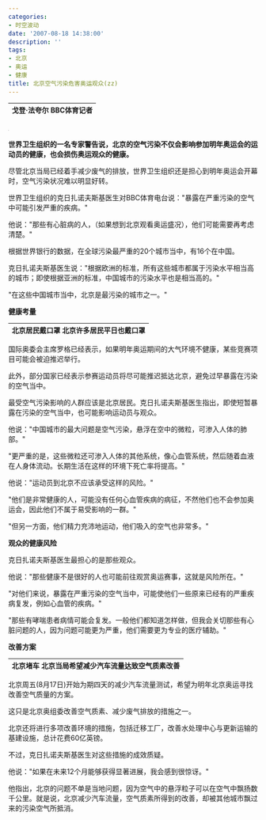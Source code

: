 ```yaml
---
categories:
- 时空波动
date: '2007-08-18 14:38:00'
description: ''
tags:
- 北京
- 奥运
- 健康
title: 北京空气污染危害奥运观众(zz)
---
```



| 戈登·法夸尔        BBC体育记者 |
| --- |

![](/assets/spacetimewave/2007/08/999999.gif)  



**世界卫生组织的一名专家警告说，北京的空气污染不仅会影响参加明年奥运会的运动员的健康，也会损伤奥运观众的健康。**



尽管北京当局已经着手减少废气的排放，世界卫生组织还是担心到明年奥运会开幕时，空气污染状况难以明显好转。




世界卫生组织的克日扎诺夫斯基医生对BBC体育电台说："暴露在严重污染的空气中可能引发严重的疾病。"




他说："那些有心脏病的人，（如果想到北京观看奥运盛况），他们可能需要再考虑清楚。"




根据世界银行的数据，在全球污染最严重的20个城市当中，有16个在中国。




克日扎诺夫斯基医生说："根据欧洲的标准，所有这些城市都属于污染水平相当高的城市；即使根据亚洲的标准，中国城市的污染水平也是相当高的。"




"在这些中国城市当中，北京是最污染的城市之一。"



**健康考量**






| 北京居民戴口罩 北京许多居民平日也戴口罩 |
| --- |

















国际奥委会主席罗格已经表示，如果明年奥运期间的大气环境不健康，某些竞赛项目可能会被迫推迟举行。




此外，部分国家已经表示参赛运动员将尽可能推迟抵达北京，避免过早暴露在污染的空气当中。




最受空气污染影响的人群应该是北京居民。克日扎诺夫斯基医生指出，即使短暂暴露在污染的空气当中，也可能影响运动员与观众。




他说："中国城市的最大问题是空气污染，悬浮在空中的微粒，可渗入人体的肺部。"




"更严重的是，这些微粒还可渗入人体的其他系统，像心血管系统，然后随着血液在人身体流动。长期生活在这样的环境下死亡率将提高。"




他说："运动员到北京不应该承受这样的风险。"




"他们是非常健康的人，可能没有任何心血管疾病的病征，不然他们也不会参加奥运会，因此他们不属于易受影响的一群。"




"但另一方面，他们精力充沛地运动，他们吸入的空气也非常多。"



**观众的健康风险**



克日扎诺夫斯基医生最担心的是那些观众。




他说："那些健康不是很好的人也可能前往观赏奥运赛事，这就是风险所在。"




"对他们来说，暴露在严重污染的空气当中，可能使他们一些原来已经有的严重疾病复发，例如心血管的疾病。"




"那些有哮喘患者病情可能会复发。一般他们都知道怎样做，但我会关切那些有心脏问题的人，因为问题可能更为严重，他们需要更为专业的医疗辅助。"



**改善方案**






| 北京堵车 北京当局希望减少汽车流量达致空气质素改善 |
| --- |

















北京周五(8月17日)开始为期四天的减少汽车流量测试，希望为明年北京奥运寻找改善空气质量的方案。




这只是北京奥组委改善空气质素、减少废气排放的措施之一。




北京还将进行多项改善环境的措施，包括迁移工厂，改善水处理中心与更新运输的基建设施，总计花费60亿英镑。




不过，克日扎诺夫斯基医生对这些措施的成效质疑。




他说："如果在未来12个月能够获得显著进展，我会感到很惊讶。"




他指出，北京的问题不单是当地问题，因为空气中的悬浮粒子可以在空气中飘扬数千公里。就是说，北京减少汽车流量，空气质素所得到的改善，却被其他城市飘过来的污染空气所抵消。







 
  


